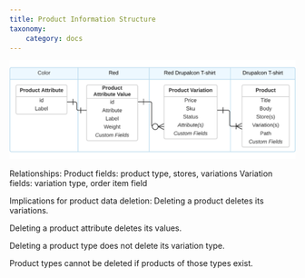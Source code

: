 ```yaml
---
title: Product Information Structure
taxonomy:
    category: docs
---
```


![Product Information Structure](../../images/attribute_entity_relationships.png)

Relationships:
Product fields: product type, stores, variations
Variation fields: variation type, order item field

Implications for product data deletion:
Deleting a product deletes its variations.

Deleting a product attribute deletes its values.

Deleting a product type does not delete its variation type.

Product types cannot be deleted if products of those types exist.